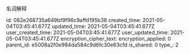 名词解释

id: 082e268735a649bf9f96c9affd195b38
created_time: 2021-05-04T03:45:41.677Z
updated_time: 2021-05-04T03:45:41.677Z
user_created_time: 2021-05-04T03:45:41.677Z
user_updated_time: 2021-05-04T03:45:41.677Z
encryption_cipher_text: 
encryption_applied: 0
parent_id: e5008a2f0e984da584c9d6fc30e63cfd
is_shared: 0
type_: 2